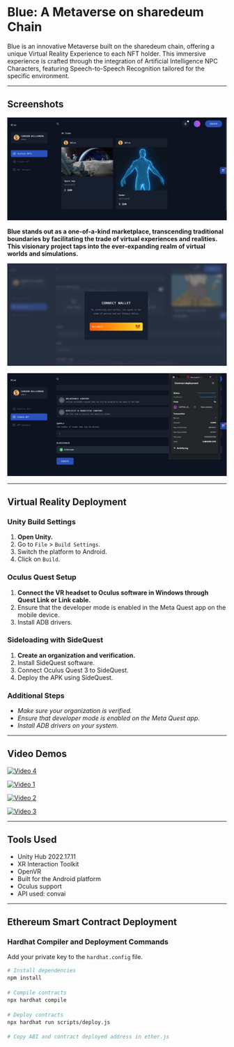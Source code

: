 # Blue: A Metaverse on sharedeum Chain

Blue is an innovative Metaverse built on the sharedeum chain, offering a unique Virtual Reality Experience to each NFT holder. This immersive experience is crafted through the integration of Artificial Intelligence NPC Characters, featuring Speech-to-Speech Recognition tailored for the specific environment.

---

## Screenshots

![Screenshot 1](https://raw.githubusercontent.com/dharshini78/fi_GA/master/WhatsApp%20Image%202024-03-13%20at%2021.35.32_ebf44dbc.jpg)


**Blue stands out as a one-of-a-kind marketplace, transcending traditional boundaries by facilitating the trade of virtual experiences and realities. This visionary project taps into the ever-expanding realm of virtual worlds and simulations.**

![Screenshot 2](https://github.com/dharshini78/fi_GA/blob/master/WhatsApp%20Image%202024-03-13%20at%2021.39.15_1a102804.jpg)

![Screenshot 3](https://raw.githubusercontent.com/dharshini78/fi_GA/master/WhatsApp%20Image%202024-03-13%20at%2021.39.24_8c6771bb.jpg)

---

## Virtual Reality Deployment

### Unity Build Settings

1. **Open Unity.**
2. Go to `File` > `Build Settings`.
3. Switch the platform to Android.
4. Click on `Build`.

### Oculus Quest Setup

1. **Connect the VR headset to Oculus software in Windows through Quest Link or Link cable.**
2. Ensure that the developer mode is enabled in the Meta Quest app on the mobile device.
3. Install ADB drivers.

### Sideloading with SideQuest

1. **Create an organization and verification.**
2. Install SideQuest software.
3. Connect Oculus Quest 3 to SideQuest.
4. Deploy the APK using SideQuest.

### Additional Steps

- *Make sure your organization is verified.*
- *Ensure that developer mode is enabled on the Meta Quest app.*
- *Install ADB drivers on your system.*

---

## Video Demos

[![Video 4](https://img.youtube.com/vi/ef_stKFfyLo/0.jpg)](https://youtu.be/ef_stKFfyLo?si=AqWezdHeS2zJ7Qiy)

[![Video 1](https://img.youtube.com/vi/H4OS9k4HyqQ/0.jpg)](https://www.youtube.com/shorts/H4OS9k4HyqQ?feature=share)

[![Video 2](https://img.youtube.com/vi/0kFvaxkG-2o/0.jpg)](https://youtube.com/shorts/0kFvaxkG-2o?si=wXc137uYH8Wj6EVm)

[![Video 3](https://img.youtube.com/vi/oJYk3RbM5vQ/0.jpg)](https://youtube.com/shorts/oJYk3RbM5vQ?si=dOeTKg5SDbCersGm)

---

## Tools Used

- Unity Hub 2022.17.11
- XR Interaction Toolkit
- OpenVR
- Built for the Android platform
- Oculus support
- API used: convai

---

## Ethereum Smart Contract Deployment

### Hardhat Compiler and Deployment Commands

Add your private key to the `hardhat.config` file.

```bash
# Install dependencies
npm install

# Compile contracts
npx hardhat compile

# Deploy contracts
npx hardhat run scripts/deploy.js

# Copy ABI and contract deployed address in ether.js
